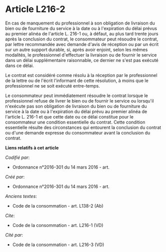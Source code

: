 # Article L216-2

En cas de manquement du professionnel à son obligation de livraison du bien ou de fourniture du service à la date ou à
l'expiration du délai prévus au premier alinéa de l'article L. 216-1 ou, à défaut, au plus tard trente jours après la
conclusion du contrat, le consommateur peut résoudre le contrat, par lettre recommandée avec demande d'avis de réception ou
par un écrit sur un autre support durable, si, après avoir enjoint, selon les mêmes modalités, le professionnel d'effectuer
la livraison ou de fournir le service dans un délai supplémentaire raisonnable, ce dernier ne s'est pas exécuté dans ce
délai. 

Le contrat est considéré comme résolu à la réception par le professionnel de la lettre ou de l'écrit l'informant de cette
résolution, à moins que le professionnel ne se soit exécuté entre-temps. 

Le consommateur peut immédiatement résoudre le contrat lorsque le professionnel refuse de livrer le bien ou de fournir le
service ou lorsqu'il n'exécute pas son obligation de livraison du bien ou de fourniture du service à la date ou à
l'expiration du délai prévu au premier alinéa de l'article L. 216-1 et que cette date ou ce délai constitue pour le
consommateur une condition essentielle du contrat. Cette condition essentielle résulte des circonstances qui entourent la
conclusion du contrat ou d'une demande expresse du consommateur avant la conclusion du contrat.

**Liens relatifs à cet article**

_Codifié par_:

  - Ordonnance n°2016-301 du 14 mars 2016 - art.

_Créé par_:

  - Ordonnance n°2016-301 du 14 mars 2016 - art.

_Anciens textes_:

  - Code de la consommation - art. L138-2 (Ab)

_Cite_:

  - Code de la consommation - art. L216-1 (VD)

_Cité par_:

  - Code de la consommation - art. L216-3 (VD)
